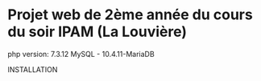 # Projet web de 2ème année du cours du soir IPAM (La Louvière)

php version: 7.3.12
MySQL - 10.4.11-MariaDB 

INSTALLATION


